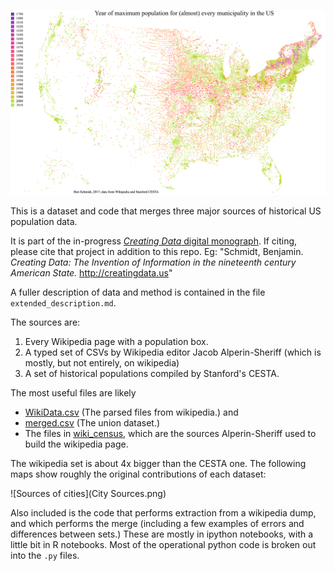 ![The municipal places in this dataset, by year of maximum population](Maxpop.png)

This is a dataset and code that merges three major sources of historical US population data.

It is part of the in-progress [*Creating Data* digital monograph](http://creatingdata.us/). If citing, please
cite that project in addition to this repo. Eg: "Schmidt, Benjamin. *Creating Data: The Invention of Information in the nineteenth century American State.* http://creatingdata.us"


A fuller description of data and method is contained in the file `extended_description.md`.

The sources are:

1. Every Wikipedia page with a population box.
2. A typed set of CSVs by Wikipedia editor Jacob Alperin-Sheriff (which is mostly, but not entirely, on wikipedia)
3. A set of historical populations compiled by Stanford's CESTA.

The most useful files are likely

* [WikiData.csv](WikiData.csv) (The parsed files from wikipedia.)
and
* [merged.csv](merged.csv) (The union dataset.)
* The files in [wiki_census](wiki_census), which are the sources Alperin-Sheriff used to build the wikipedia page.

The wikipedia set is about 4x bigger than the CESTA one. The following maps show roughly the original contributions of each dataset:

![Sources of cities](City Sources.png)

Also included is the code that performs extraction from a wikipedia dump, and which performs the merge
(including a few examples of errors and differences between sets.) These are mostly in ipython notebooks, with a little bit in R notebooks. Most of the operational python code is broken out into the `.py` files.


